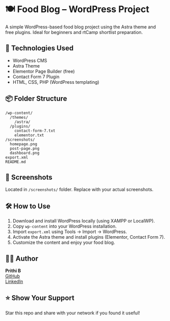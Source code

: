 # 🍽️ Food Blog – WordPress Project

A simple WordPress-based food blog project using the Astra theme and free plugins. Ideal for beginners and rtCamp shortlist preparation.

## 🔧 Technologies Used

- WordPress CMS
- Astra Theme
- Elementor Page Builder (free)
- Contact Form 7 Plugin
- HTML, CSS, PHP (WordPress templating)

## 📦 Folder Structure

```
/wp-content/
  /themes/
    /astra/
  /plugins/
    contact-form-7.txt
    elementor.txt
/screenshots/
  homepage.png
  post-page.png
  dashboard.png
export.xml
README.md
```

## 📸 Screenshots

Located in `/screenshots/` folder. Replace with your actual screenshots.

## 🛠️ How to Use

1. Download and install WordPress locally (using XAMPP or LocalWP).
2. Copy `wp-content` into your WordPress installation.
3. Import `export.xml` using Tools → Import → WordPress.
4. Activate the Astra theme and install plugins (Elementor, Contact Form 7).
5. Customize the content and enjoy your food blog.

## 🙋‍♀️ Author

**Prithi B**  
[GitHub](https://github.com/prithi2004)  
[LinkedIn](https://www.linkedin.com/in/prithi2004/)

## ⭐ Show Your Support

Star this repo and share with your network if you found it useful!